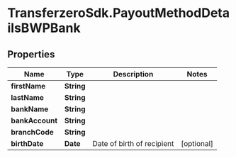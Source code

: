 # TransferzeroSdk.PayoutMethodDetailsBWPBank

## Properties

Name | Type | Description | Notes
------------ | ------------- | ------------- | -------------
**firstName** | **String** |  | 
**lastName** | **String** |  | 
**bankName** | **String** |  | 
**bankAccount** | **String** |  | 
**branchCode** | **String** |  | 
**birthDate** | **Date** | Date of birth of recipient | [optional] 


